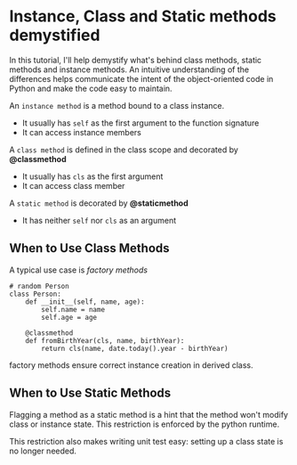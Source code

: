 # Instance, Class and Static methods demystified

In this tutorial, I'll help demystify what's behind class methods, static methods and instance methods. An intuitive understanding of the differences helps communicate the intent of the object-oriented code in Python and make the code easy to maintain.

An `instance method` is a method bound to a class instance.

* It usually has `self` as the first argument to the function signature
* It can access instance members

A `class method` is defined in the class scope and decorated by **@classmethod**

* It usually has `cls` as the first argument
* It can access class member

A `static method` is decorated by **@staticmethod**

* It has neither `self` nor `cls` as an argument

## When to Use Class Methods

A typical use case is _factory methods_

```
# random Person
class Person:
    def __init__(self, name, age):
        self.name = name
        self.age = age

    @classmethod
    def fromBirthYear(cls, name, birthYear):
        return cls(name, date.today().year - birthYear)
```

factory methods ensure correct instance creation in derived class.

## When to Use Static Methods

Flagging a method as a static method is a hint that the method won't modify class or instance state. This restriction is enforced by the python runtime.

This restriction also makes writing unit test easy: setting up a class state is no longer needed.

